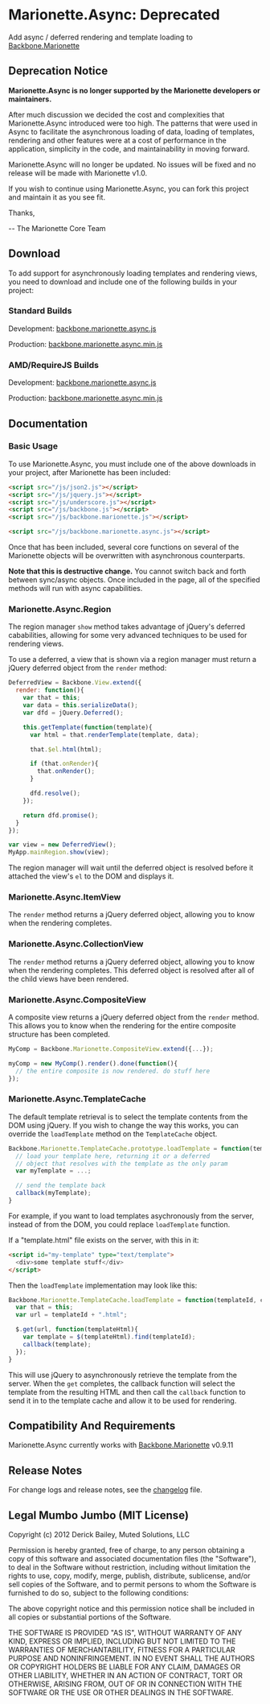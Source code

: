 # Marionette.Async: Deprecated

Add async / deferred rendering and template loading to [Backbone.Marionette](https://github.com/derickbailey/backbone.marionette)

## Deprecation Notice

**Marionette.Async is no longer supported by the Marionette developers
or maintainers.**

After much discussion we decided the cost and complexities that 
Marionette.Async introduced were too high. The patterns that were used
in Async to facilitate the asynchronous loading of data, loading of
templates, rendering and other features were at a cost of performance
in the application, simplicity in the code, and maintainability in
moving forward.

Marionette.Async will no longer be updated. No issues will be fixed
and no release will be made with Marionette v1.0. 

If you wish to continue using Marionette.Async, you can fork this 
project and maintain it as you see fit.

Thanks,

  -- The Marionette Core Team

## Download

To add support for asynchronously loading templates and rendering views, 
you need to download and include one of the following builds in your project:

### Standard Builds

Development: [backbone.marionette.async.js](https://raw.github.com/derickbailey/backbone.marionette.async/master/lib/backbone.marionette.async.js)

Production: [backbone.marionette.async.min.js](https://raw.github.com/derickbailey/backbone.marionette.async/master/lib/backbone.marionette.async.min.js)

### AMD/RequireJS Builds

Development: [backbone.marionette.async.js](https://raw.github.com/derickbailey/backbone.marionette.async/master/lib/amd/backbone.marionette.async.js)

Production: [backbone.marionette.async.min.js](https://raw.github.com/derickbailey/backbone.marionette.async/master/lib/amd/backbone.marionette.async.min.js)

## Documentation

### Basic Usage

To use Marionette.Async, you must include one of the above downloads in
your project, after Marionette has been included:

```html
<script src="/js/json2.js"></script>
<script src="/js/jquery.js"></script>
<script src="/js/underscore.js"></script>
<script src="/js/backbone.js"></script>
<script src="/js/backbone.marionette.js"></script>

<script src="/js/backbone.marionette.async.js"></script>
```

Once that has been included, several core functions on several of the
Marionette objects will be overwritten with asynchronous counterparts.

**Note that this is destructive change.** You cannot switch
back and forth between sync/async objects. Once included in the page, all
of the specified methods will run with async capabilities.

### Marionette.Async.Region

The region manager `show` method takes advantage of jQuery's
deferred cababilities, allowing for some very advanced techniques
to be used for rendering views.

To use a deferred, a view that is shown via a region manager
must return a jQuery deferred object from the `render` method:

```js
DeferredView = Backbone.View.extend({
  render: function(){
    var that = this;
    var data = this.serializeData();
    var dfd = jQuery.Deferred();

    this.getTemplate(function(template){
      var html = that.renderTemplate(template, data);

      that.$el.html(html);

      if (that.onRender){
        that.onRender();
      }

      dfd.resolve();
    });

    return dfd.promise();
  }
});

var view = new DeferredView();
MyApp.mainRegion.show(view);
```

The region manager will wait until the deferred object is resolved
before it attached the view's `el` to the DOM and displays it.

### Marionette.Async.ItemView

The `render` method returns a jQuery deferred object, allowing
you to know when the rendering completes. 

### Marionette.Async.CollectionView

The `render` method returns a jQuery deferred object, allowing
you to know when the rendering completes. This deferred object
is resolved after all of the child views have been rendered.

### Marionette.Async.CompositeView

A composite view returns a jQuery deferred object from the
`render` method. This allows you to know when the rendering for
the entire composite structure has been completed.

```js
MyComp = Backbone.Marionette.CompositeView.extend({...});

myComp = new MyComp().render().done(function(){
  // the entire composite is now rendered. do stuff here
});
```

### Marionette.Async.TemplateCache

The default template retrieval is to select the template contents
from the DOM using jQuery. If you wish to change the way this
works, you can override the `loadTemplate` method on the
`TemplateCache` object.

```js
Backbone.Marionette.TemplateCache.prototype.loadTemplate = function(templateId, callback){
  // load your template here, returning it or a deferred
  // object that resolves with the template as the only param
  var myTemplate = ...;

  // send the template back
  callback(myTemplate);
}
```

For example, if you want to load templates asychronously from the
server, instead of from the DOM, you could replace 
`loadTemplate` function.

If a "template.html" file exists on the server, with this in it:

```html
<script id="my-template" type="text/template">
  <div>some template stuff</div>
</script>
```

Then the `loadTemplate` implementation may look like this:

```js
Backbone.Marionette.TemplateCache.loadTemplate = function(templateId, callback){
  var that = this;
  var url = templateId + ".html";

  $.get(url, function(templateHtml){
    var template = $(templateHtml).find(templateId);
    callback(template);
  });
}
```

This will use jQuery to asynchronously retrieve the template from
the server. When the `get` completes, the callback function will
select the template from the resulting HTML and then call the
`callback` function to send it in to the template cache and allow
it to be used for rendering.

## Compatibility And Requirements

Marionette.Async currently works with [Backbone.Marionette](https://github.com/derickbailey/backbone.marionette) v0.9.11

## Release Notes

For change logs and release notes, see the
[changelog](https://github.com/derickbailey/backbone.marionette.async/blob/master/changelog.md) file.

## Legal Mumbo Jumbo (MIT License)

Copyright (c) 2012 Derick Bailey, Muted Solutions, LLC

Permission is hereby granted, free of charge, to any person obtaining a copy of this software and associated documentation files (the "Software"), to deal in the Software without restriction, including without limitation the rights to use, copy, modify, merge, publish, distribute, sublicense, and/or sell copies of the Software, and to permit persons to whom the Software is furnished to do so, subject to the following conditions:

The above copyright notice and this permission notice shall be included in all copies or substantial portions of the Software.

THE SOFTWARE IS PROVIDED "AS IS", WITHOUT WARRANTY OF ANY KIND, EXPRESS OR IMPLIED, INCLUDING BUT NOT LIMITED TO THE WARRANTIES OF MERCHANTABILITY, FITNESS FOR A PARTICULAR PURPOSE AND NONINFRINGEMENT. IN NO EVENT SHALL THE AUTHORS OR COPYRIGHT HOLDERS BE LIABLE FOR ANY CLAIM, DAMAGES OR OTHER LIABILITY, WHETHER IN AN ACTION OF CONTRACT, TORT OR OTHERWISE, ARISING FROM, OUT OF OR IN CONNECTION WITH THE SOFTWARE OR THE USE OR OTHER DEALINGS IN THE SOFTWARE.
